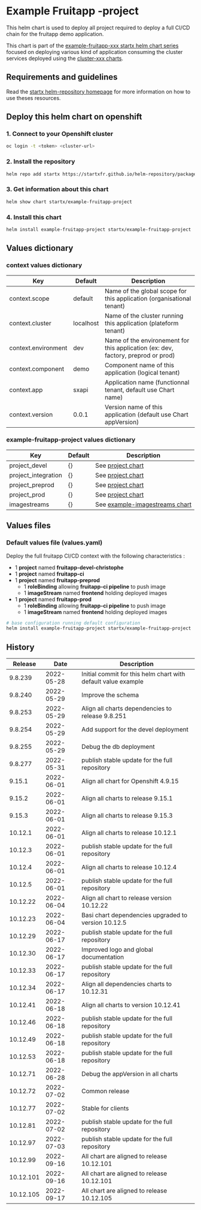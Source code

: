 # Example Fruitapp -project

This helm chart is used to deploy all project required to deploy a full CI/CD chain for the fruitapp demo application.

This chart is part of the [example-fruitapp-xxx startx helm chart series](https://helm-repository.readthedocs.io#examples-helm-charts) focused on deploying various kind of application consuming the cluster services deployed using the [cluster-xxx charts](https://helm-repository.readthedocs.io#cluster-helm-charts).

## Requirements and guidelines

Read the [startx helm-repository homepage](https://helm-repository.readthedocs.io) for
more information on how to use theses resources.

## Deploy this helm chart on openshift

### 1. Connect to your Openshift cluster

```bash
oc login -t <token> <cluster-url>
```

### 2. Install the repository

```bash
helm repo add startx https://startxfr.github.io/helm-repository/packages/
```

### 3. Get information about this chart

```bash
helm show chart startx/example-fruitapp-project
```

### 4. Install this chart

```bash
helm install example-fruitapp-project startx/example-fruitapp-project
```

## Values dictionary

### context values dictionary

| Key                 | Default   | Description                                                                       |
| ------------------- | --------- | --------------------------------------------------------------------------------- |
| context.scope       | default   | Name of the global scope for this application (organisational tenant)             |
| context.cluster     | localhost | Name of the cluster running this application (plateform tenant)                   |
| context.environment | dev       | Name of the environement for this application (ex: dev, factory, preprod or prod) |
| context.component   | demo      | Component name of this application (logical tenant)                               |
| context.app         | sxapi     | Application name (functionnal tenant, default use Chart name)                     |
| context.version     | 0.0.1     | Version name of this application (default use Chart appVersion)                   |

### example-fruitapp-project values dictionary

| Key                 | Default | Description                                                                                                    |
| ------------------- | ------- | -------------------------------------------------------------------------------------------------------------- |
| project_devel       | {}      | See [project chart](https://helm-repository.readthedocs.io/en/latest/charts/project)                           |
| project_integration | {}      | See [project chart](https://helm-repository.readthedocs.io/en/latest/charts/project)                           |
| project_preprod     | {}      | See [project chart](https://helm-repository.readthedocs.io/en/latest/charts/project)                           |
| project_prod        | {}      | See [project chart](https://helm-repository.readthedocs.io/en/latest/charts/project)                           |
| imagestreams        | {}      | See [example-imagestreams chart](https://helm-repository.readthedocs.io/en/latest/charts/example-imagestreams) |

## Values files

### Default values file (values.yaml)

Deploy the full fruitapp CI/CD context with the following characteristics :

- 1 **project** named **fruitapp-devel-christophe**
- 1 **project** named **fruitapp-ci**
- 1 **project** named **fruitapp-preprod**
  - 1 **roleBinding** allowing **fruitapp-ci pipeline** to push image
  - 1 **imageStream** named **frontend** holding deployed images
- 1 **project** named **fruitapp-prod**
  - 1 **roleBinding** allowing **fruitapp-ci pipeline** to push image
  - 1 **imageStream** named **frontend** holding deployed images

```bash
# base configuration running default configuration
helm install example-fruitapp-project startx/example-fruitapp-project
```

## History

| Release | Date       | Description                                                   |
| ------- | ---------- | ------------------------------------------------------------- |
| 9.8.239 | 2022-05-28 | Initial commit for this helm chart with default value example |
| 9.8.240 | 2022-05-29 | Improve the schema                                            |
| 9.8.253 | 2022-05-29 | Align all charts dependencies to release 9.8.251
| 9.8.254 | 2022-05-29 | Add support for the devel deployment
| 9.8.255 | 2022-05-29 | Debug the db deployment
| 9.8.277 | 2022-05-31 | publish stable update for the full repository
| 9.15.1 | 2022-06-01 | Align all chart for Openshift 4.9.15
| 9.15.2 | 2022-06-01 | Align all charts to release 9.15.1
| 9.15.3 | 2022-06-01 | Align all charts to release 9.15.3
| 10.12.1 | 2022-06-01 | Align all charts to release 10.12.1
| 10.12.3 | 2022-06-01 | publish stable update for the full repository
| 10.12.4 | 2022-06-01 | Align all charts to release 10.12.4
| 10.12.5 | 2022-06-01 | publish stable update for the full repository
| 10.12.22 | 2022-06-04 | Align all chart to release version 10.12.22
| 10.12.23 | 2022-06-04 | Basi chart dependencies upgraded to version 10.12.5
| 10.12.29 | 2022-06-17 | publish stable update for the full repository
| 10.12.30 | 2022-06-17 | Improved logo and global documentation
| 10.12.33 | 2022-06-17 | publish stable update for the full repository
| 10.12.34 | 2022-06-17 | Align all dependencies charts to 10.12.31
| 10.12.41 | 2022-06-18 | Align all charts to version 10.12.41
| 10.12.46 | 2022-06-18 | publish stable update for the full repository
| 10.12.49 | 2022-06-18 | publish stable update for the full repository
| 10.12.53 | 2022-06-18 | publish stable update for the full repository
| 10.12.71 | 2022-06-28 | Debug the appVersion in all charts
| 10.12.72 | 2022-07-02 | Common release
| 10.12.77 | 2022-07-02 | Stable for clients
| 10.12.81 | 2022-07-02 | publish stable update for the full repository
| 10.12.97 | 2022-07-03 | publish stable update for the full repository
| 10.12.99 | 2022-09-16 | All chart are aligned to release 10.12.101
| 10.12.101 | 2022-09-16 | All chart are aligned to release 10.12.101
| 10.12.105 | 2022-09-17 | All chart are aligned to release 10.12.105
